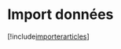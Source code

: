 # Import données

[!include[importerarticles](importdonnees.importerarticles.autogen.md)]


































































































